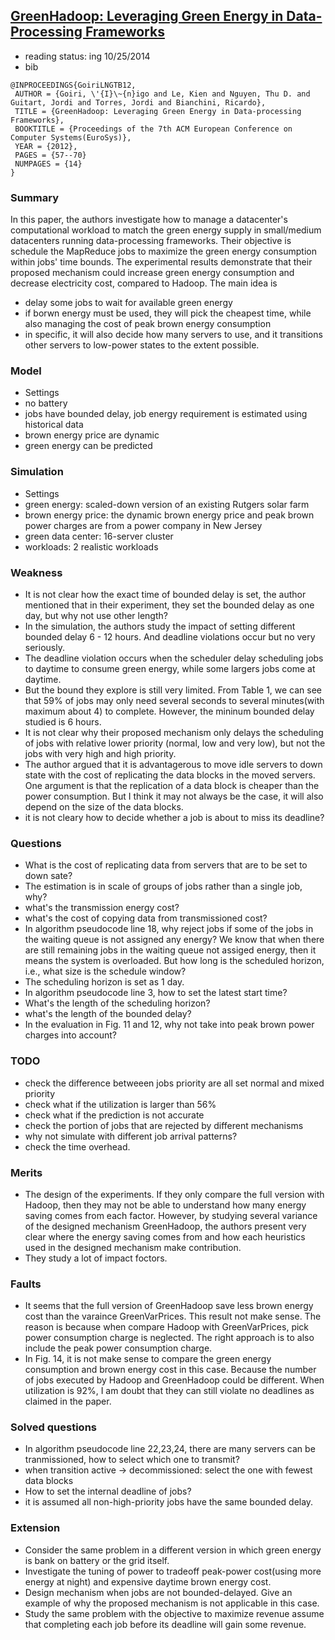 ## [GreenHadoop: Leveraging Green Energy in Data-Processing Frameworks](http://dl.acm.org/citation.cfm?id=2168843)

- reading status: ing 10/25/2014
- bib
```
@INPROCEEDINGS{GoiriLNGTB12,
 AUTHOR = {Goiri, \'{I}\~{n}igo and Le, Kien and Nguyen, Thu D. and Guitart, Jordi and Torres, Jordi and Bianchini, Ricardo},
 TITLE = {GreenHadoop: Leveraging Green Energy in Data-processing Frameworks},
 BOOKTITLE = {Proceedings of the 7th ACM European Conference on Computer Systems(EuroSys)},
 YEAR = {2012},
 PAGES = {57--70}
 NUMPAGES = {14}
} 
```

### Summary 
In this paper, the authors investigate how to manage a datacenter's computational workload to match the green energy supply in small/medium datacenters running data-processing frameworks. Their objective is schedule the MapReduce jobs to maximize the green energy consumption within jobs' time bounds. The experimental results demonstrate that their proposed mechanism could increase green energy consumption and decrease electricity cost, compared to Hadoop. The main idea is
- delay some jobs to wait for available green energy
- if borwn energy must be used, they will pick the cheapest time, while also managing the cost of peak brown energy consumption
- in specific, it will also decide how many servers to use, and it transitions other servers to low-power states to the extent possible.

### Model
- Settings
 - no battery
 - jobs have bounded delay, job energy requirement is estimated using historical data
 - brown energy price are dynamic
 - green energy can be predicted 
 
### Simulation 
- Settings
 - green energy: scaled-down version of an existing Rutgers solar farm
 - brown energy price: the dynamic brown energy price and peak brown power charges are from a power company in New Jersey
 - green data center: 16-server cluster
 - workloads: 2 realistic workloads


### Weakness
- It is not clear how the exact time of bounded delay is set, the author mentioned that in their experiment, they set the bounded delay as one day, but why not use other length?
 - In the simulation, the authors study the impact of setting different bounded delay 6 - 12 hours. And deadline violations occur but no very seriously.
 - The deadline violation occurs when the scheduler delay scheduling jobs to daytime to consume green energy, while some largers jobs come at daytime.
 - But the bound they explore is still very limited. From Table 1, we can see that 59% of jobs may only need several seconds to several minutes(with maximum about 4) to complete. However, the mininum bounded delay studied is 6 hours.
- It is not clear why their proposed mechanism only delays the scheduling of jobs with relative lower priority (normal, low and very low), but not the jobs with very high and high priority.
- The author argued that it is advantagerous to move idle servers to down state with the cost of replicating the data blocks in the moved servers. One argument is that the replication of a data block is cheaper than the power consumption. But I think it may not always be the case, it will also depend on the size of the data blocks.
- it is not cleary how to decide whether a job is about to miss its deadline?

### Questions
- What is the cost of replicating data from servers that are to be set to down sate?
- The estimation is in scale of groups of jobs rather than a single job, why?
- what's the transmission energy cost?
- what's the cost of copying data from transmissioned cost?
- In algorithm pseudocode line 18, why reject jobs if some of the jobs in the waiting queue is not assigned any energy? We know that when there are still remaining jobs in the waiting queue not assiged energy, then it means the system is overloaded. But how long is the scheduled horizon, i.e., what size is the schedule window?
 - The scheduling horizon is set as 1 day.
- In algorithm pseudocode line 3, how to set the latest start time?
- What's the length of the scheduling horizon?
- what's the length of the bounded delay?
- In the evaluation in Fig. 11 and 12, why not take into peak brown power charges into account?

### TODO
- check the difference betweeen jobs priority are all set normal and mixed priority
- check what if the utilization is larger than 56%
- check what if the prediction is not accurate
- check the portion of jobs that are rejected by different mechanisms
- why not simulate with different job arrival patterns?
- check the time overhead.

### Merits
- The design of the experiments. If they only compare the full version with Hadoop, then they may not be able to understand how many energy saving comes from each factor. However, by studying several variance of the designed mechanism GreenHadoop, the authors present very clear where the energy saving comes from and how each heuristics used in the designed mechanism make contribution. 
- They study a lot of impact foctors.

### Faults
- It seems that the full version of GreenHadoop save less brown energy cost than the varaince GreenVarPrices. This result not make sense. The reason is because when compare Hadoop with GreenVarPrices, pick power consumption charge is neglected. The right approach is to also include the peak power consumption charge. 
- In Fig. 14, it is not make sense to compare the green energy consumption and brown energy cost in this case. Because the number of jobs executed by Hadoop and GreenHadoop could be different. When utilization is 92%, I am doubt that they can still violate no deadlines as claimed in the paper.

### Solved questions
- In algorithm pseudocode line 22,23,24, there are many servers can be tranmissioned, how to select which one to transmit?
 - when transition active -> decommissioned: select the one with fewest data blocks
- How to set the internal deadline of jobs?
 - it is assumed all non-high-priority jobs have the same bounded delay.

### Extension
- Consider the same problem in a different version in which green energy is bank on battery or the grid itself.
- Investigate the tuning of power to tradeoff peak-power cost(using more energy at night) and expensive daytime brown energy cost.
- Design mechanism when jobs are not bounded-delayed. Give an example of why the proposed mechanism is not applicable in this case.
- Study the same problem with the objective to maximize revenue assume that completing each job before its deadline will gain some revenue.
